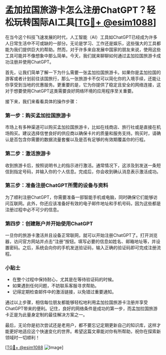 # 孟加拉国旅游卡怎么注册ChatGPT？轻松玩转国际AI工具[[TG💪+ @esim1088](https://t.me/s/esim1088)]

在当今这个科技飞速发展的时代，人工智能（AI）工具如ChatGPT已经成为许多人日常生活中不可或缺的一部分。无论是学习、工作还是娱乐，这些强大的工具都能为我们提供巨大的帮助。然而，对于许多来自发展中国家的朋友来说，使用这些工具可能并不像想象中那么简单。今天，我们就来聊聊如何通过孟加拉国旅游卡成功注册并使用ChatGPT。

首先，让我们简单了解一下为什么需要一张孟加拉国旅游卡。如果你是孟加拉国的游客或者计划前往该国旅行，那么一张旅游卡不仅可以简化你的入境手续，还能让你享受到当地的优惠服务。更重要的是，它为你提供了稳定且安全的网络连接，这对于想要使用ChatGPT这类需要良好网络环境的应用程序至关重要。

接下来，我们来看看具体的操作步骤：

### 第一步：购买孟加拉国旅游卡

市场上有多种渠道可以购买孟加拉国旅游卡，比如在线商店、旅行社或是直接在机场购买。建议选择信誉良好的供应商以确保卡片的质量和服务支持。购买时，请确认是否包含你需要的数据流量套餐以及是否有足够的有效期覆盖你的行程。

### 第二步：激活旅游卡

收到旅游卡后，按照说明书上的指示进行激活。通常情况下，这涉及到发送一条短信到指定号码，并输入你的个人信息。完成后，你会收到确认消息表示激活成功。

### 第三步：准备注册ChatGPT所需的设备与资料

为了顺利注册ChatGPT，你需要准备一部智能手机或电脑，同时确保它们能够访问互联网。此外，你还应该准备好有效的电子邮件地址和手机号码，因为这些都是注册过程中必不可少的信息。

### 第四步：创建账户并开始使用ChatGPT

一旦你的旅游卡激活并且设备正常联网，就可以开始注册ChatGPT了。打开浏览器，访问官方网站并点击“注册”按钮。填写必要的信息如姓名、邮箱地址等，并设置密码。之后，系统会向你的手机发送验证码，输入正确的验证码即可完成注册流程。

### 小贴士

- 在整个过程中保持耐心，尤其是在等待验证码的时候。
- 如果遇到任何问题，不妨联系客服寻求帮助。
- 记得定期检查邮件中的激活链接，以免错过重要通知。

通过以上步骤，相信每位朋友都能够轻松地利用孟加拉国旅游卡注册并享受ChatGPT带来的便利。记住，良好的网络条件是成功的第一步，而孟加拉国旅游卡正是为此量身定制的最佳解决方案之一。

最后，无论你是初次尝试还是老用户，都不要忘记定期更新自己的知识库，这样才能更好地适应这个快速变化的世界。希望这篇文章能对你有所帮助，祝你在探索新领域时一切顺利！

[[TG💪+ @esim1088](https://t.me/s/esim1088) ![Image](https://i.postimg.cc/4NQfJmqS/Snipaste-2025-05-13-00-14-12.png)]